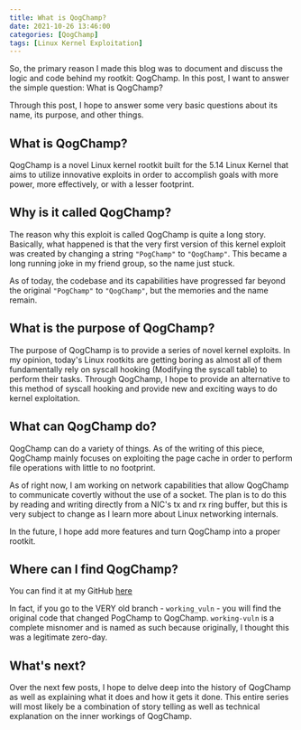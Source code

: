 ```yaml
---
title: What is QogChamp?
date: 2021-10-26 13:46:00
categories: [QogChamp]
tags: [Linux Kernel Exploitation]
---
```

So, the primary reason I made this blog was to document and discuss the logic and code behind my rootkit: QogChamp. In this post, I want to answer the simple question: What is QogChamp?

Through this post, I hope to answer some very basic questions about its name, its purpose, and other things.

## What is QogChamp?

QogChamp is a novel Linux kernel rootkit built for the 5.14 Linux Kernel that aims to utilize innovative exploits in order to accomplish goals with more power, more effectively, or with a lesser footprint.

## Why is it called QogChamp?

The reason why this exploit is called QogChamp is quite a long story. Basically, what happened is that the very first version of this kernel exploit was created by changing a string `"PogChamp"` to `"QogChamp"`. This became a long running joke in my friend group, so the name just stuck.

As of today, the codebase and its capabilities have progressed far beyond the original `"PogChamp"` to `"QogChamp"`, but the memories and the name remain. 

## What is the purpose of QogChamp?

The purpose of QogChamp is to provide a series of novel kernel exploits. In my opinion, today's Linux rootkits are getting boring as almost all of them fundamentally rely on syscall hooking (Modifying the syscall table) to perform their tasks. Through QogChamp, I hope to provide an alternative to this method of syscall hooking and provide new and exciting ways to do kernel exploitation.

## What can QogChamp do?

QogChamp can do a variety of things. As of the writing of this piece, QogChamp mainly focuses on exploiting the page cache in order to perform file operations with little to no footprint.

As of right now, I am working on network capabilities that allow QogChamp to communicate covertly without the use of a socket. The plan is to do this by reading and writing directly from a NIC's tx and rx ring buffer, but this is very subject to change as I learn more about Linux networking internals.

In the future, I hope add more features and turn QogChamp into a proper rootkit.

## Where can I find QogChamp?

You can find it at my GitHub [here](https://github.com/mineo333/Qogchamp)

In fact, if you go to the VERY old branch - `working_vuln` - you will find the original code that changed PogChamp to QogChamp. `working-vuln` is a complete misnomer and is named as such because originally, I thought this was a legitimate zero-day.

## What's next?

Over the next few posts, I hope to delve deep into the history of QogChamp as well as explaining what it does and how it gets it done. This entire series will most likely be a combination of story telling as well as technical explanation on the inner workings of QogChamp.
